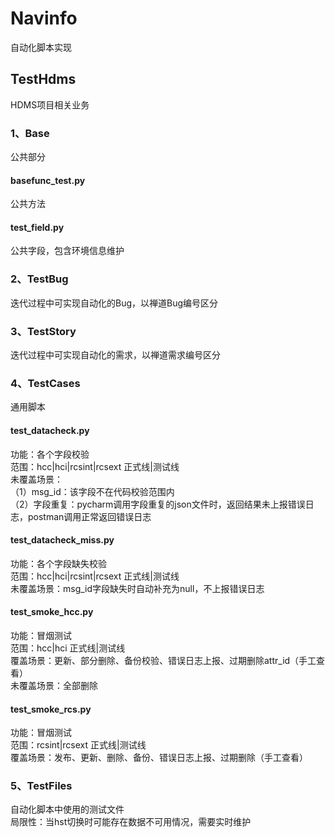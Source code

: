 # Navinfo
自动化脚本实现
## TestHdms
HDMS项目相关业务
### 1、Base
公共部分
#### basefunc_test.py
公共方法
#### test_field.py
公共字段，包含环境信息维护
### 2、TestBug
迭代过程中可实现自动化的Bug，以禅道Bug编号区分
### 3、TestStory
迭代过程中可实现自动化的需求，以禅道需求编号区分
### 4、TestCases
通用脚本
#### test_datacheck.py
功能：各个字段校验  
范围：hcc|hci|rcsint|rcsext 正式线|测试线  
未覆盖场景：  
（1）msg_id：该字段不在代码校验范围内  
（2）字段重复：pycharm调用字段重复的json文件时，返回结果未上报错误日志，postman调用正常返回错误日志
#### test_datacheck_miss.py
功能：各个字段缺失校验  
范围：hcc|hci|rcsint|rcsext 正式线|测试线  
未覆盖场景：msg_id字段缺失时自动补充为null，不上报错误日志
#### test_smoke_hcc.py
功能：冒烟测试  
范围：hcc|hci 正式线|测试线  
覆盖场景：更新、部分删除、备份校验、错误日志上报、过期删除attr_id（手工查看）  
未覆盖场景：全部删除
#### test_smoke_rcs.py
功能：冒烟测试  
范围：rcsint|rcsext 正式线|测试线  
覆盖场景：发布、更新、删除、备份、错误日志上报、过期删除（手工查看）
### 5、TestFiles
自动化脚本中使用的测试文件  
局限性：当hst切换时可能存在数据不可用情况，需要实时维护
